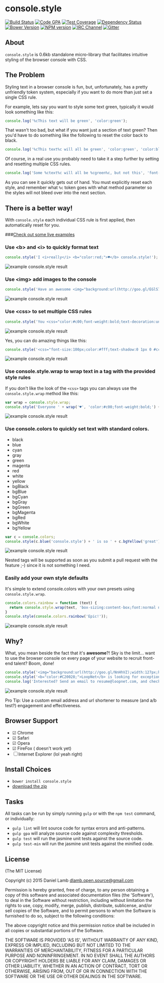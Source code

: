 # console.style
[![Build Status][build-image]][build-url]
[![Code GPA][gpa-image]][gpa-url]
[![Test Coverage][coverage-image]][coverage-url]
[![Dependency Status][depstat-image]][depstat-url]
[![Bower Version][bower-image]][bower-url]
[![NPM version][npm-image]][npm-url]
[![IRC Channel][irc-image]][irc-url]
[![Gitter][gitter-image]][gitter-url]

## About

`console.style` is 0.6kb standalone micro-library that facilitates intuitive styling of the browser console with CSS.

## The Problem

Styling text in a browser console is fun, but, unfortunately, has a pretty unfriendly token system, especially if you want to do more than just set a single CSS rule.

For example, lets say you want to style some text green, typically it would look something like this:

```JavaScript
console.log('%cThis text will be green', 'color:green');
```

That wasn't too bad, but what if you want just a section of text green? Then you'd have to do something like the following to reset the color back to black.

```JavaScript
console.log('%cThis text%c will all be green', 'color:green', 'color:black');
```

Of course, in a real use you probably need to take it a step further by setting and resetting multiple CSS rules.

```JavaScript
console.log('Some %ctext%c will all be %cgreen%c, but not this', 'font-weight:bold;', 'font-weight:normal;', 'color:green;', 'color:black');
```

As you can see it quickly gets out of hand. You must explicitly reset each style, and remember what `%c` token goes with what method parameter so the styles will not bleed over into the next section.

## There is a better way!

With `console.style` each individual CSS rule is first applied, then automatically reset for you.

###[Check out some live examples](http://daniellmb.github.io/console.style/demo/index.html)

### Use &lt;b&gt; and &lt;i&gt; to quickly format text

```JavaScript
console.style('I <i>really</i> <b="color:red;">♥</b> console.style!');
```
![example console.style result](http://daniellmb.github.io/console.style/demo/b-and-i-tags.png)

### Use &lt;img&gt; add images to the console

```JavaScript
console.style('Have an awesome <img="background:url(http://goo.gl/EGlS7v);width:40px;height:40px"> day!');
```
![example console.style result](http://daniellmb.github.io/console.style/demo/img-tag.gif)

### Use &lt;css&gt; to set multiple CSS rules

```JavaScript
console.style('You <css="color:#c00;font-weight:bold;text-decoration:underline;">really ♥</css> console.style!');
```
![example console.style result](http://daniellmb.github.io/console.style/demo/multiple-css-rules.png)

Yes, you can do amazing things like this:

```JavaScript
console.style('<css="font-size:100px;color:#fff;text-shadow:0 1px 0 #ccc,0 2px 0 #c9c9c9,0 3px 0 #bbb,0 4px 0 #b9b9b9,0 5px 0 #aaa,0 6px 1px rgba(0,0,0,.1),0 0 5px rgba(0,0,0,.1),0 1px 3px rgba(0,0,0,.3),0 3px 5px rgba(0,0,0,.2),0 5px 10px rgba(0,0,0,.25),0 10px 10px rgba(0,0,0,.2),0 20px 20px rgba(0,0,0,.15);">I ♥ console.style</css>');
```
![example console.style result](http://daniellmb.github.io/console.style/demo/complex-css-rules.png)

### Use console.style.wrap to wrap text in a <css> tag with the provided style rules

If you don't like the look of the `<css>` tags you can always use the `console.style.wrap` method like this:

```JavaScript
var wrap = console.style.wrap;
console.style('Everyone ' + wrap('♥', 'color:#c00;font-weight:bold;') + ' console.style');
```
![example console.style result](http://daniellmb.github.io/console.style/demo/wrap-method.png)

### Use console.colors to quickly set text with standard colors.

 - black 
 - blue 
 - cyan 
 - gray 
 - green 
 - magenta 
 - red 
 - white 
 - yellow
 - bgBlack 
 - bgBlue 
 - bgCyan 
 - bgGray 
 - bgGreen 
 - bgMagenta 
 - bgRed 
 - bgWhite 
 - bgYellow

```JavaScript
var c = console.colors;
console.style(c.blue('console.style') + ' is so ' + c.bgYellow('great') + '!');
```
![example console.style result](http://daniellmb.github.io/console.style/demo/color-methods.png)

Nested tags will be supported as soon as you submit a pull request with the feature ;-) since it is not something I need.

### Easily add your own style defaults

It's simple to extend console.colors with your own presets using `console.style.wrap`.

```JavaScript
console.colors.rainbow = function (text) {
  return console.style.wrap(text, 'box-sizing:content-box;font:normal normal bold 70px/normal Helvetica,sans-serif;color:transparent;text-align:center;text-shadow:3px 0 0 #d91f26,6px 0 0 #e25b0e,9px 0 0 #f5dd08,12px 0 0 #059444,15px 0 0 #0287ce,18px 0 0 #044d91,21px 0 0 #2a1571;transition:all 600ms cubic-bezier(.68,-.55,.265,1.55)');
}
console.style(console.colors.rainbow('Epic!'));
```
![example console.style result](http://daniellmb.github.io/console.style/demo/custom-colors.png)

## Why?

What, you mean beside the fact that it's **awesome**?! Sky is the limit... want to use the browser console on every page of your website to recruit front-end talent? Boom, done!

```JavaScript
console.style('<img="background:url(http://goo.gl/NnHhVZ);width:127px;height:38px">');
console.style('<b="color:#C20028;">LoopNet</b> is looking for exceptional front-end developers.');
console.log('Interested? Send an email to resume@loopnet.com, and check out our open positions at http://goo.gl/wO567a');
```
![example console.style result](http://daniellmb.github.io/console.style/demo/console-recruiter.png)

Pro Tip: Use a custom email address and url shortener to measure (and a/b test?) engagement and effectiveness.

## Browser Support

 - ☑ Chrome
 - ☑ Safari
 - ☑ Opera
 - ☑ FireFox (<img> doesn't work yet)
 - ☐ Internet Explorer (lol yeah right)

## Install Choices

  - `bower install console.style`
  - [download the zip](https://github.com/daniellmb/console.style/archive/master.zip)

## Tasks

All tasks can be run by simply running `gulp` or with the `npm test` command, or individually:

  * `gulp lint` will lint source code for syntax errors and anti-patterns.
  * `gulp gpa` will analyze source code against complexity thresholds.
  * `gulp test` will run the jasmine unit tests against the source code.
  * `gulp test-min` will run the jasmine unit tests against the minified code.

## License

(The MIT License)

Copyright (c) 2015 Daniel Lamb dlamb.open.source@gmail.com

Permission is hereby granted, free of charge, to any person obtaining
a copy of this software and associated documentation files (the
'Software'), to deal in the Software without restriction, including
without limitation the rights to use, copy, modify, merge, publish,
distribute, sublicense, and/or sell copies of the Software, and to
permit persons to whom the Software is furnished to do so, subject to
the following conditions:

The above copyright notice and this permission notice shall be
included in all copies or substantial portions of the Software.

THE SOFTWARE IS PROVIDED 'AS IS', WITHOUT WARRANTY OF ANY KIND,
EXPRESS OR IMPLIED, INCLUDING BUT NOT LIMITED TO THE WARRANTIES OF
MERCHANTABILITY, FITNESS FOR A PARTICULAR PURPOSE AND NONINFRINGEMENT.
IN NO EVENT SHALL THE AUTHORS OR COPYRIGHT HOLDERS BE LIABLE FOR ANY
CLAIM, DAMAGES OR OTHER LIABILITY, WHETHER IN AN ACTION OF CONTRACT,
TORT OR OTHERWISE, ARISING FROM, OUT OF OR IN CONNECTION WITH THE
SOFTWARE OR THE USE OR OTHER DEALINGS IN THE SOFTWARE.



[build-url]: https://travis-ci.org/daniellmb/console.style
[build-image]: http://img.shields.io/travis/daniellmb/console.style.png

[gpa-url]: https://codeclimate.com/github/daniellmb/console.style
[gpa-image]: https://codeclimate.com/github/daniellmb/console.style.png

[coverage-url]: https://codeclimate.com/github/daniellmb/console.style/code?sort=covered_percent&sort_direction=desc
[coverage-image]: https://codeclimate.com/github/daniellmb/console.style/coverage.png

[depstat-url]: https://david-dm.org/daniellmb/console.style
[depstat-image]: https://david-dm.org/daniellmb/console.style.png?theme=shields.io

[issues-url]: https://github.com/daniellmb/console.style/issues
[issues-image]: http://img.shields.io/github/issues/daniellmb/console.style.png

[bower-url]: http://bower.io/search/?q=console.style
[bower-image]: https://badge.fury.io/bo/console.style.png

[downloads-url]: https://www.npmjs.org/package/console.style
[downloads-image]: http://img.shields.io/npm/dm/console.style.png

[npm-url]: https://www.npmjs.org/package/console.style
[npm-image]: https://badge.fury.io/js/console.style.png

[irc-url]: http://webchat.freenode.net/?channels=console.style
[irc-image]: http://img.shields.io/badge/irc-%23console.style-brightgreen.png

[gitter-url]: https://gitter.im/daniellmb/console.style
[gitter-image]: http://img.shields.io/badge/gitter-daniellmb/console.style-brightgreen.png

[tip-url]: https://www.gittip.com/daniellmb
[tip-image]: http://img.shields.io/gittip/daniellmb.png
